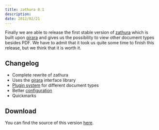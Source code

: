 ```yaml
---
title: zathura 0.1
description: 
date: 2012/02/21
---
```


Finally we are able to release the first stable version of
[zathura](/projects/zathura)  which is built upon [girara](/projects/girara) and
gives us the possibility to view other document types besides PDF. We have to
admit that it took us quite some time to finish this release, but we think that
it is worth it.

## Changelog

* Complete rewrite of zathura
* Uses the [girara](/projects/girara) interface library
* [Plugin system](/projects/zathura/plugins) for different document types
* Better [configuration](/projects/zathura/configuration)
* Quickmarks

## Download
You can find the source of this version [here](/projects/zathura/download/).
